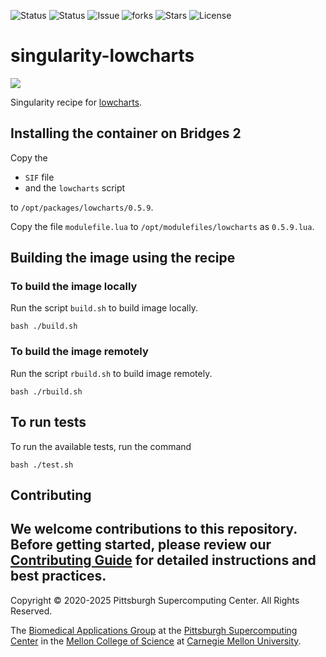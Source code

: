 ![Status](https://github.com/pscedu/singularity-lowcharts/actions/workflows/main.yml/badge.svg)
![Status](https://github.com/pscedu/singularity-lowcharts/actions/workflows/pretty.yml/badge.svg)
![Issue](https://img.shields.io/github/issues/pscedu/singularity-lowcharts)
![forks](https://img.shields.io/github/forks/pscedu/singularity-lowcharts)
![Stars](https://img.shields.io/github/stars/pscedu/singularity-lowcharts)
![License](https://img.shields.io/github/license/pscedu/singularity-lowcharts)

# singularity-lowcharts
<img src="https://raw.githubusercontent.com/juan-leon/lowcharts/main/resources/histogram-example.png" />

Singularity recipe for [lowcharts](https://github.com/juan-leon/lowcharts).

## Installing the container on Bridges 2
Copy the

* `SIF` file
* and the `lowcharts` script

to `/opt/packages/lowcharts/0.5.9`.

Copy the file `modulefile.lua` to `/opt/modulefiles/lowcharts` as `0.5.9.lua`.

## Building the image using the recipe
### To build the image locally
Run the script `build.sh` to build image locally.

```
bash ./build.sh
```

### To build the image remotely
Run the script `rbuild.sh` to build image remotely.

```
bash ./rbuild.sh
```

## To run tests
To run the available tests, run the command

```
bash ./test.sh
```
## Contributing
We welcome contributions to this repository. Before getting started, please review our [Contributing Guide](https://raw.githubusercontent.com/pscedu/singularity-report/refs/heads/main/CONTRIBUTING.md) for detailed instructions and best practices.
---
Copyright © 2020-2025 Pittsburgh Supercomputing Center. All Rights Reserved.

The [Biomedical Applications Group](https://www.psc.edu/biomedical-applications/) at the [Pittsburgh Supercomputing
Center](http://www.psc.edu) in the [Mellon College of Science](https://www.cmu.edu/mcs/) at [Carnegie Mellon University](http://www.cmu.edu).

